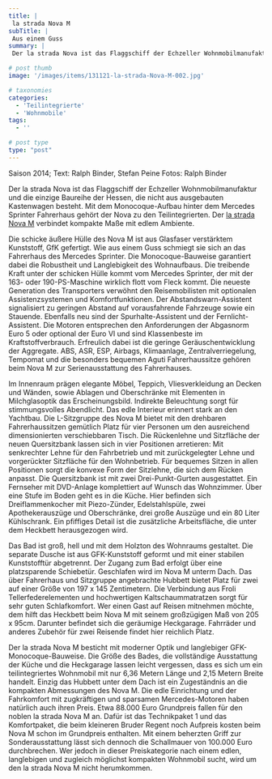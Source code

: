 ```yaml
---
title: |
 la strada Nova M
subTitle: |
 Aus einem Guss
summary: |
 Der la strada Nova ist das Flaggschiff der Echzeller Wohnmobilmanufaktur und die einzige Baureihe der Hessen, die nicht aus ausgebauten Kastenwagen besteht. Mit dem Monocoque-Aufbau hinter dem Mercedes Sprinter Fahrerhaus gehört der Nova zu den Teilintegrierten. Der Nova M verbindet kompakte Maße mit edlem Ambiente.

# post thumb
image: '/images/items/131121-la-strada-Nova-M-002.jpg'

# taxonomies
categories: 
  - 'Teilintegrierte'
  - 'Wohnmobile'
tags:
  - ''

# post type
type: "post"
---
```


Saison 2014; Text: Ralph Binder, Stefan Peine Fotos: Ralph Binder  

Der la strada Nova ist das Flaggschiff der Echzeller Wohnmobilmanufaktur und die einzige Baureihe der Hessen, die nicht aus ausgebauten Kastenwagen besteht. Mit dem Monocoque-Aufbau hinter dem Mercedes Sprinter Fahrerhaus gehört der Nova zu den Teilintegrierten. Der [la strada Nova M](http://caravaningreisen.de/LinkClick.aspx?link=http%3a%2f%2flastrada-mobile.de%2f%3fapp%3dconfigurator%26mod%3dcategorie%26category%3d1%26itemid%3d10%26menuid%3d3%26subid%3d53%26language%3d1&tabid=684&portalid=5&mid=1708) verbindet kompakte Maße mit edlem Ambiente.  

Die schicke äußere Hülle des Nova M ist aus Glasfaser verstärktem Kunststoff, GfK gefertigt. Wie aus einem Guss schmiegt sie sich an das Fahrerhaus des Mercedes Sprinter. Die Monocoque-Bauweise garantiert dabei die Robustheit und Langlebigkeit des Wohnaufbaus. Die treibende Kraft unter der schicken Hülle kommt vom Mercedes Sprinter, der mit der 163- oder 190-PS-Maschine wirklich flott vom Fleck kommt. Die neueste Generation des Transporters verwöhnt den Reisemobilisten mit optionalen Assistenzsystemen und Komfortfunktionen. Der Abstandswarn-Assistent signalisiert zu geringen Abstand auf vorausfahrende Fahrzeuge sowie ein Stauende. Ebenfalls neu sind der Spurhalte-Assistent und der Fernlicht-Assistent. Die Motoren entsprechen den Anforderungen der Abgasnorm Euro 5 oder optional der Euro VI und sind Klassenbeste im Kraftstoffverbrauch. Erfreulich dabei ist die geringe Geräuschentwicklung der Aggregate. ABS, ASR, ESP, Airbags, Klimaanlage, Zentralverriegelung, Tempomat und die besonders bequemen Aguti Fahrerhaussitze gehören beim Nova M zur Serienausstattung des Fahrerhauses.  

Im Innenraum prägen elegante Möbel, Teppich, Vliesverkleidung an Decken und Wänden, sowie Ablagen und Oberschränke mit Elementen in Milchglasoptik das Erscheinungsbild. Indirekte Beleuchtung sorgt für stimmungsvolles Abendlicht. Das edle Interieur erinnert stark an den Yachtbau. Die L-Sitzgruppe des Nova M bietet mit den drehbaren Fahrerhaussitzen gemütlich Platz für vier Personen um den ausreichend dimensionierten verschiebbaren Tisch. Die Rückenlehne und Sitzfläche der neuen Quersitzbank lassen sich in vier Positionen arretieren: Mit senkrechter Lehne für den Fahrbetrieb und mit zurückgelegter Lehne und vorgerückter Sitzfläche für den Wohnbetrieb. Für bequemes Sitzen in allen Positionen sorgt die konvexe Form der Sitzlehne, die sich dem Rücken anpasst. Die Quersitzbank ist mit zwei Drei-Punkt-Gurten ausgestattet. Ein Fernseher mit DVD-Anlage komplettiert auf Wunsch das Wohnzimmer. Über eine Stufe im Boden geht es in die Küche. Hier befinden sich Dreiflammenkocher mit Piezo-Zünder, Edelstahlspüle, zwei Apothekerauszüge und Oberschränke, drei große Auszüge und ein 80 Liter Kühlschrank. Ein pfiffiges Detail ist die zusätzliche Arbeitsfläche, die unter dem Heckbett herausgezogen wird.  

Das Bad ist groß, hell und mit dem Holzton des Wohnraums gestaltet. Die separate Dusche ist aus GFK-Kunststoff geformt und mit einer stabilen Kunststofftür abgetrennt. Der Zugang zum Bad erfolgt über eine platzsparende Schiebetür. Geschlafen wird im Nova M unterm Dach. Das über Fahrerhaus und Sitzgruppe angebrachte Hubbett bietet Platz für zwei auf einer Größe von 197 x 145 Zentimetern. Die Verbindung aus Froli Tellerfederelementen und hochwertigen Kaltschaummatratzen sorgt für sehr guten Schlafkomfort. Wer einen Gast auf Reisen mitnehmen möchte, dem hilft das Heckbett beim Nova M mit seinem großzügigen Maß von 205 x 95cm. Darunter befindet sich die geräumige Heckgarage. Fahrräder und anderes Zubehör für zwei Reisende findet hier reichlich Platz.  

Der la strada Nova M besticht mit moderner Optik und langlebiger GFK-Monocoque-Bauweise. Die Größe des Bades, die vollständige Ausstattung der Küche und die Heckgarage lassen leicht vergessen, dass es sich um ein teilintegriertes Wohnmobil mit nur 6,36 Metern Länge und 2,15 Metern Breite handelt. Einzig das Hubbett unter dem Dach ist ein Zugeständnis an die kompakten Abmessungen des Nova M. Die edle Einrichtung und der Fahrkomfort mit zugkräftigen und sparsamen Mercedes-Motoren haben natürlich auch ihren Preis. Etwa 88.000 Euro Grundpreis fallen für den noblen la strada Nova M an. Dafür ist das Technikpaket 1 und das Komfortpaket, die beim kleineren Bruder Regent noch Aufpreis kosten beim Nova M schon im Grundpreis enthalten. Mit einem beherzten Griff zur Sonderausstattung lässt sich dennoch die Schallmauer von 100.000 Euro durchbrechen. Wer jedoch in dieser Preiskategorie nach einem edlen, langlebigen und zugleich möglichst kompakten Wohnmobil sucht, wird um den la strada Nova M nicht herumkommen.  